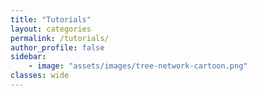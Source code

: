 ```yaml
---
title: "Tutorials"
layout: categories
permalink: /tutorials/
author_profile: false
sidebar:
    - image: "assets/images/tree-network-cartoon.png"
classes: wide
---
```

